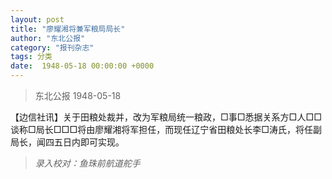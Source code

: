 ```yaml
---
layout: post
title: "廖耀湘将兼军粮局局长"
author: "东北公报"
category: "报刊杂志"
tags: 分类
date:  1948-05-18 00:00:00 +0000
---
```


> 东北公报   1948-05-18


【边信社讯】关于田粮处裁并，改为军粮局统一粮政，□事□悉据关系方□人□□谈称□局长□□□将由廖耀湘将军担任，而现任辽宁省田粮处长李□涛氏，将任副局长，闻四五日内即可实现。


> *录入校对：鱼珠前航道舵手*
